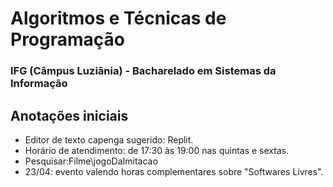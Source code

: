 # Algoritmos e Técnicas de Programação
### IFG (Câmpus Luziânia) - Bacharelado em Sistemas da Informação
## Anotações iniciais
* Editor de texto capenga sugerido: Replit.
* Horário de atendimento: de 17:30 às 19:00 nas quintas e sextas.
* Pesquisar:Filme\jogoDaImitacao
* 23/04: evento valendo horas complementares sobre  "Softwares Livres".